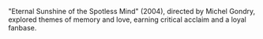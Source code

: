 "Eternal Sunshine of the Spotless Mind" (2004), directed by Michel Gondry, explored themes of memory and love, earning critical acclaim and a loyal fanbase.
